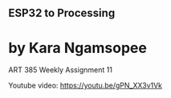 ## ESP32 to Processing
# by Kara Ngamsopee
ART 385 Weekly Assignment 11

Youtube video: https://youtu.be/gPN_XX3v1Vk
